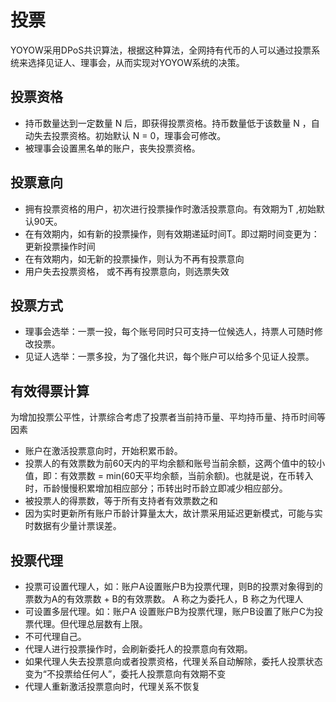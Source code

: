 # 投票
YOYOW采用DPoS共识算法，根据这种算法，全网持有代币的人可以通过投票系统来选择见证人、理事会，从而实现对YOYOW系统的决策。

## 投票资格

- 持币数量达到一定数量 N 后，即获得投票资格。持币数量低于该数量 N ，自动失去投票资格。初始默认 N = 0，理事会可修改。
- 被理事会设置黑名单的账户，丧失投票资格。

## 投票意向

- 拥有投票资格的用户，初次进行投票操作时激活投票意向。有效期为T ,初始默认90天。
- 在有效期内，如有新的投票操作，则有效期递延时间T。即过期时间变更为：更新投票操作时间
- 在有效期内，如无新的投票操作，则认为不再有投票意向
- 用户失去投票资格， 或不再有投票意向，则选票失效

## 投票方式

- 理事会选举：一票一投，每个账号同时只可支持一位候选人，持票人可随时修改投票。
- 见证人选举：一票多投，为了强化共识，每个账户可以给多个见证人投票。

## 有效得票计算

为增加投票公平性，计票综合考虑了投票者当前持币量、平均持币量、持币时间等因素
- 账户在激活投票意向时，开始积累币龄。
- 投票人的有效票数为前60天内的平均余额和账号当前余额，这两个值中的较小值，即：有效票数 = min(60天平均余额，当前余额)。也就是说，在币转入时，币龄慢慢积累增加相应部分；币转出时币龄立即减少相应部分。
- 被投票人的得票数，等于所有支持者有效票数之和
- 因为实时更新所有账户币龄计算量太大，故计票采用延迟更新模式，可能与实时数据有少量计票误差。

## 投票代理

- 投票可设置代理人，如：账户A设置账户B为投票代理，则B的投票对象得到的票数为A的有效票数 + B的有效票数。 A 称之为委托人，B 称之为代理人
- 可设置多层代理。如：账户A 设置账户B为投票代理，账户B设置了账户C为投票代理。但代理总层数有上限。
- 不可代理自己。
- 代理人进行投票操作时，会刷新委托人的投票意向有效期。
- 如果代理人失去投票意向或者投票资格，代理关系自动解除，委托人投票状态变为“不投票给任何人”，委托人投票意向有效期不变
- 代理人重新激活投票意向时，代理关系不恢复